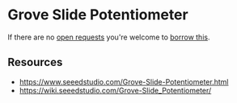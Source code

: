# Grove Slide Potentiometer
If there are no [open requests](../../../../issues?q=is%3Aissue+is%3Aopen+%22Grove+Slide+Potentiometer%22+in%3Atitle) you're welcome to [borrow this](../../../../issues/new?title=Borrow+request+for+Grove+Slide+Potentiometer&body=1+piece+of+%5Bthis%5D%28..%2Fblob%2Fmain%2F.%2FHardware%2FSensors%2FGrove_Slide_Potentiometer.md%29+for+~2+weeks.).

## Resources
- https://www.seeedstudio.com/Grove-Slide-Potentiometer.html
- https://wiki.seeedstudio.com/Grove-Slide_Potentiometer/
